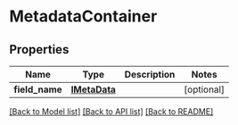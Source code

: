 # MetadataContainer

## Properties
Name | Type | Description | Notes
------------ | ------------- | ------------- | -------------
**field_name** | [**IMetaData**](IMetaData.md) |  | [optional] 

[[Back to Model list]](../README.md#documentation-for-models) [[Back to API list]](../README.md#documentation-for-api-endpoints) [[Back to README]](../README.md)

